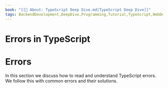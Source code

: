 ```yaml
---
book: "[[📓 About꞉ TypeScript Deep Dive.md|TypeScript Deep Dive]]"
tags: BackendDevelopment,DeepDive,Programming,Tutorial,TypeScript,WebDevelopment
---
```


# Errors in TypeScript

# Errors

In this section we discuss how to read and understand TypeScript errors. We follow this with common errors and their solutions.